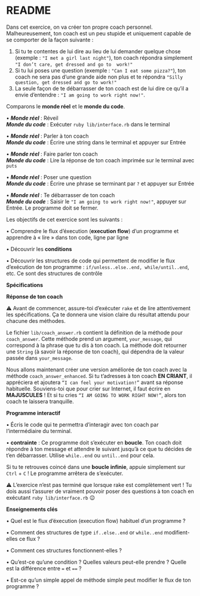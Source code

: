 # README

Dans cet exercice, on va créer ton propre coach personnel.
Malheureusement, ton coach est un peu stupide et uniquement capable de se comporter de la façon suivante :

  1. Si tu te contentes de lui dire au lieu de lui demander quelque chose (exemple : `"I met a girl last night"`), ton coach répondra simplement `"I don’t care, get dressed and go to 
     work!"`
  2. Si tu lui poses une question (exemple : `"Can I eat some pizza?"`), ton coach ne sera pas d’une grande aide non plus et te répondra `"Silly question, get dressed and go to work!"`
  3. La seule façon de te débarrasser de ton coach est de lui dire ce qu’il a envie d’entendre : `"I am going to work right now!"`.

Comparons le **monde réel** et le **monde du code**.

  • ***Monde réel*** : Réveil   
***Monde du code*** : Exécuter `ruby lib/interface.rb` dans le terminal
                                                     
  • ***Monde réel*** : Parler à ton coach    
***Monde du code*** : Écrire une string dans le terminal et appuyer sur Entrée

  • ***Monde réel*** : Faire parler ton coach	   
***Monde du code*** : Lire la réponse de ton coach imprimée sur le terminal avec `puts`

  • ***Monde réel*** : Poser une question	   
***Monde du code*** : Écrire une phrase se terminant par `?` et appuyer sur Entrée

  • ***Monde réel*** : Te débarrasser de ton coach     
***Monde du code*** : Saisir le `"I am going to work right now!"`, appuyer sur Entrée. Le programme doit se fermer.

Les objectifs de cet exercice sont les suivants :

  • Comprendre le flux d’éxecution (**execution flow**) d’un programme et apprendre à « lire » dans ton code, ligne par ligne

  • Découvrir les **conditions**

  • Découvrir les structures de code qui permettent de modifier le flux d’exécution de ton programme : `if/unless..else..end, while/until..end`, etc. Ce sont des structures de contrôle


**Spécifications**

**Réponse de ton coach**

⚠️ Avant de commencer, assure-toi d’exécuter `rake` et de lire attentivement les spécifications. Ça te donnera une vision claire du résultat attendu pour chacune des méthodes.

Le fichier `lib/coach_answer.rb` contient la définition de la méthode pour `coach_answer`. Cette méthode prend un argument, `your_message`, qui correspond à la phrase que tu dis à ton coach. La méthode doit retourner une `String` (à savoir la réponse de ton coach), qui dépendra de la valeur passée dans `your_message`.

Nous allons maintenant créer une version améliorée de ton coach avec la méthode `coach_answer_enhanced`. Si tu t’adresses à ton coach **EN CRIANT**, il appréciera et ajoutera `“I can feel your motivation!”` avant sa réponse habituelle. Souviens-toi que pour crier sur Internet, il faut écrire en **MAJUSCULES** ! Et si tu cries `“I AM GOING TO WORK RIGHT NOW!”`, alors ton coach te laissera tranquille.

**Programme interactif**
  
  • Écris le code qui te permettra d’interagir avec ton coach par l’intermédiaire du terminal.
  
  • **contrainte** : Ce programme doit s’exécuter en **boucle**. Ton coach doit répondre à ton message et attendre le suivant jusqu’à ce que tu décides de t’en débarrasser. Utilise `while..end` ou `until..end` pour cela.

Si tu te retrouves coincé dans une **boucle infinie**, appuie simplement sur `Ctrl` + `C` ! Le programme arrêtera de s’exécuter.

⚠️ L’exercice n’est pas terminé que lorsque rake est complètement vert ! Tu dois aussi t’assurer de vraiment pouvoir poser des questions à ton coach en exécutant `ruby lib/interface.rb` 😉

**Enseignements clés**
  
  • Quel est le flux d’éxecution (execution flow) habituel d’un programme ?
  
  • Comment des structures de type `if..else..end` or `while..end` modifient-elles ce flux ?
  
  • Comment ces structures fonctionnent-elles ?
  
  • Qu’est-ce qu’une condition ? Quelles valeurs peut-elle prendre ? Quelle est la différence entre `=` et `==` ?
  
  • Est-ce qu’un simple appel de méthode simple peut modifier le flux de ton programme ?
